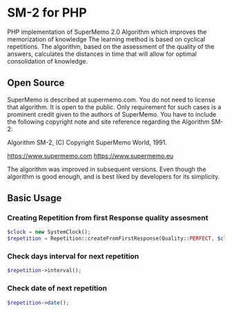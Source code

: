 # SM-2 for PHP
PHP implementation of SuperMemo 2.0 Algorithm which improves the memorization of knowledge
The learning method is based on cyclical repetitions. The algorithm, based on the assessment of the quality of the answers, calculates the distances in time that will allow for optimal consolidation of knowledge.

## Open Source
SuperMemo is described at supermemo.com. You do not need to license that algorithm. It is open to the public. Only requirement for such cases is a prominent credit given to the authors of SuperMemo. You have to include the following copyright note and site reference regarding the Algorithm SM-2:

Algorithm SM-2, (C) Copyright SuperMemo World, 1991.

https://www.supermemo.com
https://www.supermemo.eu


The algorithm was improved in subsequent versions. Even though the algorithm is good enough, and is best liked by developers for its simplicity.

## Basic Usage
### Creating Repetition from first Response quality assesment
```php
$clock = new SystemClock();
$repetition = Repetition::createFromFirstResponse(Quality::PERFECT, $clock);
```

### Check days interval for next repetition
```php
$repetition->interval();
```

### Check date of next repetition
```php
$repetition->date();
```